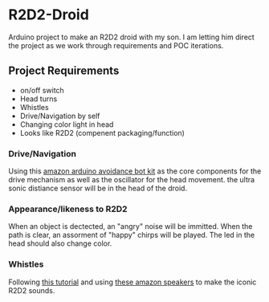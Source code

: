 # R2D2-Droid
Arduino project to make an R2D2 droid with my son. I am letting him direct the project as we work through requirements and POC iterations. 


## Project Requirements
- on/off switch
- Head turns
- Whistles
- Drive/Navigation by self
- Changing color light in head
- Looks like R2D2 (compenent packaging/function)

### Drive/Navigation
Using this [amazon arduino avoidance bot kit](https://amzn.to/3b5XqVA) as the core components for the drive mechanism as well as the oscillator for the head movement. the ultra sonic distiance sensor will be in the head of the droid. 

### Appearance/likeness to R2D2
When an object is dectected, an "angry" noise will be immitted. When the path is clear, an assorment of "happy" chirps will be played. The led in the head should also change color. 

### Whistles
Following [this tutorial](https://www.instructables.com/R2D2-Sound-Generator/) and using [these amazon speakers](https://amzn.to/38W7TzV) to make the iconic R2D2 sounds.
